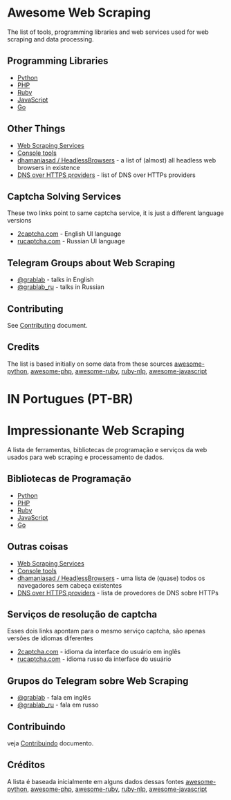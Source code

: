 # Awesome Web Scraping

The list of tools, programming libraries and web services used for web scraping and data processing.

## Programming Libraries

* [Python](http://github.com/lorien/web-scraping/blob/master/python.md)
* [PHP](http://github.com/lorien/web-scraping/blob/master/php.md)
* [Ruby](http://github.com/lorien/web-scraping/blob/master/ruby.md)
* [JavaScript](http://github.com/lorien/web-scraping/blob/master/javascript.md)
* [Go](http://github.com/lorien/web-scraping/blob/master/golang.md)

## Other Things

* [Web Scraping Services](http://github.com/lorien/web-scraping/blob/master/web_services.md)
* [Console tools](http://github.com/lorien/web-scraping/blob/master/console_tools.md)
* [dhamaniasad / HeadlessBrowsers](https://github.com/dhamaniasad/HeadlessBrowsers) - a list of (almost) all headless web browsers in existence
* [DNS over HTTPS providers](https://github.com/curl/curl/wiki/DNS-over-HTTPS) - list of DNS over HTTPs providers

## Captcha Solving Services

These two links point to same captcha service, it is just a different language versions

* [2captcha.com](https://2captcha.com/?from=3019071) - English UI language
* [rucaptcha.com](https://rucaptcha.com/?from=3019071) - Russian UI language

## Telegram Groups about Web Scraping

* [@grablab](https://t.me/grablab) - talks in English
* [@grablab_ru](https://t.me/grablab_ru) - talks in Russian

## Contributing

See [Contributing](https://github.com/lorien/web-scraping/blob/master/CONTRIBUTING.md) document.

## Credits

The list is based initially on some data from these sources [awesome-python](https://github.com/vinta/awesome-python), [awesome-php](https://github.com/ziadoz/awesome-php), [awesome-ruby](https://github.com/markets/awesome-ruby), [ruby-nlp](https://github.com/diasks2/ruby-nlp), [awesome-javascript](https://github.com/sorrycc/awesome-javascript)

# IN Portugues (PT-BR)

# Impressionante Web Scraping

A lista de ferramentas, bibliotecas de programação e serviços da web usados ​​para web scraping e processamento de dados.

## Bibliotecas de Programação

* [Python](http://github.com/lorien/web-scraping/blob/master/python.md)
* [PHP](http://github.com/lorien/web-scraping/blob/master/php.md)
* [Ruby](http://github.com/lorien/web-scraping/blob/master/ruby.md)
* [JavaScript](http://github.com/lorien/web-scraping/blob/master/javascript.md)
* [Go](http://github.com/lorien/web-scraping/blob/master/golang.md)

## Outras coisas

* [Web Scraping Services](http://github.com/lorien/web-scraping/blob/master/web_services.md)
* [Console tools](http://github.com/lorien/web-scraping/blob/master/console_tools.md)
* [dhamaniasad / HeadlessBrowsers](https://github.com/dhamaniasad/HeadlessBrowsers) - uma lista de (quase) todos os navegadores sem cabeça existentes 
* [DNS over HTTPS providers](https://github.com/curl/curl/wiki/DNS-over-HTTPS) - lista de provedores de DNS sobre HTTPs 

## Serviços de resolução de captcha 

Esses dois links apontam para o mesmo serviço captcha, são apenas versões de idiomas diferentes 

* [2captcha.com](https://2captcha.com/?from=3019071) - idioma da interface do usuário em inglês 
* [rucaptcha.com](https://rucaptcha.com/?from=3019071) - idioma russo da interface do usuário

## Grupos do Telegram sobre Web Scraping 

* [@grablab](https://t.me/grablab) - fala em inglês 
* [@grablab_ru](https://t.me/grablab_ru) - fala em russo

## Contribuindo 

veja [Contribuindo](https://github.com/lorien/web-scraping/blob/master/CONTRIBUTING.md) documento.

## Créditos

A lista é baseada inicialmente em alguns dados dessas fontes [awesome-python](https://github.com/vinta/awesome-python), [awesome-php](https://github.com/ziadoz/awesome-php), [awesome-ruby](https://github.com/markets/awesome-ruby), [ruby-nlp](https://github.com/diasks2/ruby-nlp), [awesome-javascript](https://github.com/sorrycc/awesome-javascript)




